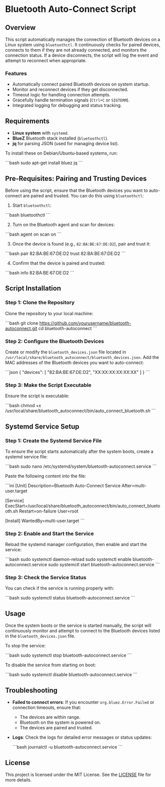 
# Bluetooth Auto-Connect Script

## Overview

This script automatically manages the connection of Bluetooth devices on a Linux system using `bluetoothctl`. It continuously checks for paired devices, connects to them if they are not already connected, and monitors the connection status. If a device disconnects, the script will log the event and attempt to reconnect when appropriate.

### Features
- Automatically connect paired Bluetooth devices on system startup.
- Monitor and reconnect devices if they get disconnected.
- Timeout logic for handling connection attempts.
- Gracefully handle termination signals (`Ctrl+C` or `SIGTERM`).
- Integrated logging for debugging and status tracking.

## Requirements

- **Linux system** with `systemd`.
- **BlueZ** Bluetooth stack installed (`bluetoothctl`).
- **jq** for parsing JSON (used for managing device list).
  
To install these on Debian/Ubuntu-based systems, run:

\`\`\`bash
sudo apt-get install bluez jq
\`\`\`

## Pre-Requisites: Pairing and Trusting Devices
Before using the script, ensure that the Bluetooth devices you want to auto-connect are paired and trusted. You can do this using `bluetoothctl`:

1. Start `bluetoothctl`:

\`\`\`bash
bluetoothctl
\`\`\`

2. Turn on the Bluetooth agent and scan for devices:

\`\`\`bash
agent on
scan on
\`\`\`

3. Once the device is found (e.g., `82:BA:BE:67:DE:D2`), pair and trust it:

\`\`\`bash
pair 82:BA:BE:67:DE:D2
trust 82:BA:BE:67:DE:D2
\`\`\`

4. Confirm that the device is paired and trusted:

\`\`\`bash
info 82:BA:BE:67:DE:D2
\`\`\`

## Script Installation

### Step 1: Clone the Repository
Clone the repository to your local machine:

\`\`\`bash
git clone https://github.com/yourusername/bluetooth-autoconnect.git
cd bluetooth-autoconnect
\`\`\`

### Step 2: Configure the Bluetooth Devices
Create or modify the `bluetooth_devices.json` file located in `/usr/local/share/bluetooth_autoconnect/bluetooth_devices.json`. Add the MAC addresses of the Bluetooth devices you want to auto-connect:

\`\`\`json
{
  "devices": [
    "82:BA:BE:67:DE:D2",
    "XX:XX:XX:XX:XX:XX"
  ]
}
\`\`\`

### Step 3: Make the Script Executable
Ensure the script is executable:

\`\`\`bash
chmod +x /usr/local/share/bluetooth_autoconnect/bin/auto_connect_bluetooth.sh
\`\`\`

## Systemd Service Setup

### Step 1: Create the Systemd Service File
To ensure the script starts automatically after the system boots, create a systemd service file:

\`\`\`bash
sudo nano /etc/systemd/system/bluetooth-autoconnect.service
\`\`\`

Paste the following content into the file:

\`\`\`ini
[Unit]
Description=Bluetooth Auto-Connect Service
After=multi-user.target

[Service]
ExecStart=/usr/local/share/bluetooth_autoconnect/bin/auto_connect_bluetooth.sh
Restart=on-failure
User=root

[Install]
WantedBy=multi-user.target
\`\`\`

### Step 2: Enable and Start the Service
Reload the systemd manager configuration, then enable and start the service:

\`\`\`bash
sudo systemctl daemon-reload
sudo systemctl enable bluetooth-autoconnect.service
sudo systemctl start bluetooth-autoconnect.service
\`\`\`

### Step 3: Check the Service Status
You can check if the service is running properly with:

\`\`\`bash
sudo systemctl status bluetooth-autoconnect.service
\`\`\`

## Usage

Once the system boots or the service is started manually, the script will continuously monitor and attempt to connect to the Bluetooth devices listed in the `bluetooth_devices.json` file.

To stop the service:

\`\`\`bash
sudo systemctl stop bluetooth-autoconnect.service
\`\`\`

To disable the service from starting on boot:

\`\`\`bash
sudo systemctl disable bluetooth-autoconnect.service
\`\`\`

## Troubleshooting

- **Failed to connect errors**: If you encounter `org.bluez.Error.Failed` or connection timeouts, ensure that:
  - The devices are within range.
  - Bluetooth on the system is powered on.
  - The devices are paired and trusted.
  
- **Logs**: Check the logs for detailed error messages or status updates:
  
  \`\`\`bash
  journalctl -u bluetooth-autoconnect.service
  \`\`\`

## License

This project is licensed under the MIT License. See the [LICENSE](LICENSE) file for more details.
